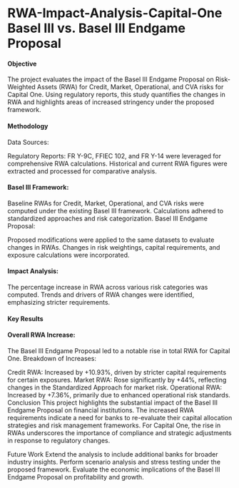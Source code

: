 # RWA-Impact-Analysis-Capital-One Basel III vs. Basel III Endgame Proposal

#### Objective

The project evaluates the impact of the Basel III Endgame Proposal on Risk-Weighted Assets (RWA) for Credit, Market, Operational, and CVA risks for Capital One. Using regulatory reports, this study quantifies the changes in RWA and highlights areas of increased stringency under the proposed framework.

#### Methodology
Data Sources:

Regulatory Reports: FR Y-9C, FFIEC 102, and FR Y-14 were leveraged for comprehensive RWA calculations.
Historical and current RWA figures were extracted and processed for comparative analysis.
#### Basel III Framework:

Baseline RWAs for Credit, Market, Operational, and CVA risks were computed under the existing Basel III framework.
Calculations adhered to standardized approaches and risk categorization.
Basel III Endgame Proposal:

Proposed modifications were applied to the same datasets to evaluate changes in RWAs.
Changes in risk weightings, capital requirements, and exposure calculations were incorporated.
#### Impact Analysis:

The percentage increase in RWA across various risk categories was computed.
Trends and drivers of RWA changes were identified, emphasizing stricter requirements.
#### Key Results
#### Overall RWA Increase:

The Basel III Endgame Proposal led to a notable rise in total RWA for Capital One.
Breakdown of Increases:

Credit RWA: Increased by +10.93%, driven by stricter capital requirements for certain exposures.
Market RWA: Rose significantly by +44%, reflecting changes in the Standardized Approach for market risk.
Operational RWA: Increased by +7.36%, primarily due to enhanced operational risk standards.
Conclusion
This project highlights the substantial impact of the Basel III Endgame Proposal on financial institutions. The increased RWA requirements indicate a need for banks to re-evaluate their capital allocation strategies and risk management frameworks. For Capital One, the rise in RWAs underscores the importance of compliance and strategic adjustments in response to regulatory changes.

Future Work
Extend the analysis to include additional banks for broader industry insights.
Perform scenario analysis and stress testing under the proposed framework.
Evaluate the economic implications of the Basel III Endgame Proposal on profitability and growth.
